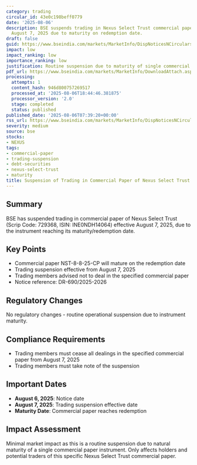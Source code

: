 ```yaml
---
category: trading
circular_id: 43e0c198beff0779
date: '2025-08-06'
description: BSE suspends trading in Nexus Select Trust commercial paper effective
  August 7, 2025 due to maturity on redemption date.
draft: false
guid: https://www.bseindia.com/markets/MarketInfo/DispNoticesNCirculars.aspx?Noticeid={C8D45C42-EC12-421A-9200-B88D657434F7}&noticeno=20250806-4&dt=08/06/2025&icount=4&totcount=60&flag=0
impact: low
impact_ranking: low
importance_ranking: low
justification: Routine suspension due to maturity of single commercial paper instrument
pdf_url: https://www.bseindia.com/markets/MarketInfo/DownloadAttach.aspx?id=20250806-4&attachedId=
processing:
  attempts: 1
  content_hash: 946d800757269517
  processed_at: '2025-08-06T18:44:46.381875'
  processor_version: '2.0'
  stage: completed
  status: published
published_date: '2025-08-06T07:39:20+00:00'
rss_url: https://www.bseindia.com/markets/MarketInfo/DispNoticesNCirculars.aspx?Noticeid={C8D45C42-EC12-421A-9200-B88D657434F7}&noticeno=20250806-4&dt=08/06/2025&icount=4&totcount=60&flag=0
severity: medium
source: bse
stocks:
- NEXUS
tags:
- commercial-paper
- trading-suspension
- debt-securities
- nexus-select-trust
- maturity
title: Suspension of Trading in Commercial Paper of Nexus Select Trust
---
```


## Summary

BSE has suspended trading in commercial paper of Nexus Select Trust (Scrip Code: 729368, ISIN: INE0NDH14064) effective August 7, 2025, due to the instrument reaching its maturity/redemption date.

## Key Points

- Commercial paper NST-8-8-25-CP will mature on the redemption date
- Trading suspension effective from August 7, 2025
- Trading members advised not to deal in the specified commercial paper
- Notice reference: DR-690/2025-2026

## Regulatory Changes

No regulatory changes - routine operational suspension due to instrument maturity.

## Compliance Requirements

- Trading members must cease all dealings in the specified commercial paper from August 7, 2025
- Trading members must take note of the suspension

## Important Dates

- **August 6, 2025**: Notice date
- **August 7, 2025**: Trading suspension effective date
- **Maturity Date**: Commercial paper reaches redemption

## Impact Assessment

Minimal market impact as this is a routine suspension due to natural maturity of a single commercial paper instrument. Only affects holders and potential traders of this specific Nexus Select Trust commercial paper.